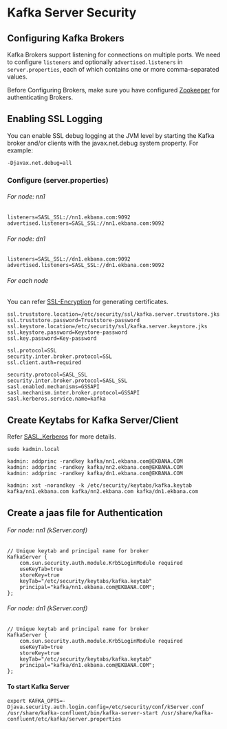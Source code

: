 # Kafka Server Security

## Configuring Kafka Brokers

Kafka Brokers support listening for connections on multiple ports. We need to configure `listeners` and optionally `advertised.listeners` in `server.properties`, 
each of which contains one or more comma-separated values.

Before Configuring Brokers, make sure you have configured [Zookeeper](zookeeper.md) for authenticating Brokers.

## Enabling SSL Logging

You can enable SSL debug logging at the JVM level by starting the Kafka broker and/or clients with the javax.net.debug system property. For example:

```
-Djavax.net.debug=all
```

### Configure (server.properties)

###### For node: nn1

```
listeners=SASL_SSL://nn1.ekbana.com:9092
advertised.listeners=SASL_SSL://nn1.ekbana.com:9092
```

###### For node: dn1

```
listeners=SASL_SSL://dn1.ekbana.com:9092
advertised.listeners=SASL_SSL://dn1.ekbana.com:9092
```

###### For each node

You can refer [SSL-Encryption](../sasl_ssl/ssl-encryption.md) for generating certificates.

```
ssl.truststore.location=/etc/security/ssl/kafka.server.truststore.jks
ssl.truststore.password=Truststore-password
ssl.keystore.location=/etc/security/ssl/kafka.server.keystore.jks
ssl.keystore.password=Keystore-password
ssl.key.password=Key-password

ssl.protocol=SSL
security.inter.broker.protocol=SSL
ssl.client.auth=required

security.protocol=SASL_SSL
security.inter.broker.protocol=SASL_SSL
sasl.enabled.mechanisms=GSSAPI
sasl.mechanism.inter.broker.protocol=GSSAPI
sasl.kerberos.service.name=kafka
```
## Create Keytabs for Kafka Server/Client

Refer [SASL_Kerberos](../sasl_ssl/sasl_kerberos.md) for more details.

```
sudo kadmin.local

kadmin: addprinc -randkey kafka/nn1.ekbana.com@EKBANA.COM
kadmin: addprinc -randkey kafka/nn2.ekbana.com@EKBANA.COM
kadmin: addprinc -randkey kafka/dn1.ekbana.com@EKBANA.COM

kadmin: xst -norandkey -k /etc/security/keytabs/kafka.keytab kafka/nn1.ekbana.com kafka/nn2.ekbana.com kafka/dn1.ekbana.com
```

## Create a jaas file for Authentication

###### For node: nn1 (kServer.conf)

```
// Unique keytab and principal name for broker
KafkaServer {
    com.sun.security.auth.module.Krb5LoginModule required
    useKeyTab=true
    storeKey=true
    keyTab="/etc/security/keytabs/kafka.keytab"
    principal="kafka/nn1.ekbana.com@EKBANA.COM";
};
```

###### For node: dn1 (kServer.conf)

```
// Unique keytab and principal name for broker
KafkaServer {
    com.sun.security.auth.module.Krb5LoginModule required
    useKeyTab=true
    storeKey=true
    keyTab="/etc/security/keytabs/kafka.keytab"
    principal="kafka/dn1.ekbana.com@EKBANA.COM";
};
```

#### To start Kafka Server

```
export KAFKA_OPTS=-Djava.security.auth.login.config=/etc/security/conf/kServer.conf
/usr/share/kafka-confluent/bin/kafka-server-start /usr/share/kafka-confluent/etc/kafka/server.properties
```
